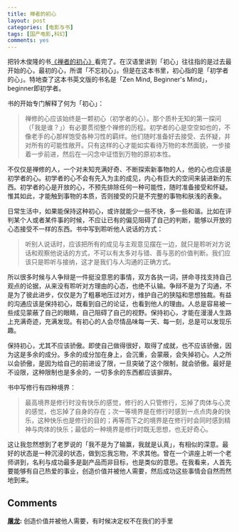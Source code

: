 ```yaml
---
title: 禅者的初心
layout: post
categories: [电影与书]
tags: [国产电影,科幻]
comments: yes
---
```


把铃木俊隆的书[《禅者的初心》](http://book.douban.com/subject/4898627/)看完了。在汉语里讲到「初心」往往指的是过去最开始的心，最初的心，所谓「不忘初心」。但是在这本书里，初心指的是「初学者的心」。特地查了这本书英文版的书名是「Zen Mind, Beginner's Mind」，beginner即初学者。 

书的开始专门解释了何为「初心」： 

> 禅修的心应该始终是一颗初心（初学者的心）。那个质朴无知的第一探问（「我是谁？」）有必要贯彻整个禅修的历程。初学者的心是空空如也的，不像老手的心那样饱受各种习性的羁绊。他们随时准备好去接受、去怀疑，并对所有的可能性敞开。只有这样的心才能如实看待万物的本然面貌，一步接着一步前进，然后在一闪念中证悟到万物的原初本性。

不仅仅是禅修的人，一个对未知充满好奇、不断探索新事物的人，他的心也应该是初学者的心。初学者的心不会有先入为主的成见，内心有巨大的空间来装进新的东西。初学者的心是开放的心，不预先排除任何一种可能性，随时准备接受和怀疑。惟其如此，才能触到事物的本质，否则接受的只是不完整的事物和肤浅的表象。 

日常生活中，如果能保持这种初心，或许就能少一些不快，多一些和谐。比如在评判某个人或者某件事的时候，不应让已有的偏见阻碍了自己的判断，能够以开放的心态接受不一样的东西。书中写到聆听他人说话的方式： 

> 听别人说话时，应该把所有的成见与主观意见摆在一边，就只是聆听对方说话和观察他说话的方式，不可以有太多对与错、善与恶的价值判断。我们应该只是聆听与接纳，这才是我们与人沟通的正确方式。

所以很多时候与人争辩是一件挺没意思的事情，双方各执一词，拼命寻找支持自己观点的论据，从来没有聆听对方理由的心态，也绝不认输。争辩不是为了沟通，不是为了彼此进步，仅仅是为了粗暴地压过对方，维护自己的狭隘和思想独裁。有益的沟通应该是保持初心，既看到自己的论证，也看到他人的理由。人总是容易被一些成见蒙蔽了自己的眼睛，自己阻碍了自己的视野。保持初心，才能在漫漫人生路上充满奇迹，充满发现。有初心的人会尽情品味每一天、每一刻，总是可以发现乐趣。 

保持初心，尤其不应该骄傲。即使自己做得很好，取得了成就，也不应该骄傲，因为这是多余的成分。多余的成分加在身上，会沉重，会蒙蔽，会失掉初心。人之所以会骄傲，是因为给自己的前进设了限，一旦突破了这个限制，就会骄傲。最好是不设限，这种限制也是多余的，一切多余的东西都应该摒弃。 

书中写修行有四种境界： 

> 最高境界是修行时没有快乐的感觉，修行的人只管修行，忘掉了肉体与心灵的感觉，也忘掉了自身的存在；次一等境界是在修行时感到一点点肉身的快乐，这种快乐也是修行的目的；再等而下之的境界是在修行时会同时感到精神与肉体的快乐；最低的一种境界是修行时既无思想，也无好奇心。

这让我忽然想到了老罗说的「我不是为了输赢，我就是认真」，有相似的深意。最好的状态是一种沉浸的状态，做到忘我忘物，不求其他。曾在一个讲座上听一个老师讲到，名利与成功最多是副产品而非目标，也是类似的意思。在我看来，人首先要能够有自己热爱的事业，创造价值并被他人需要，然后成功这些事情会自然而然地到来。

## Comments

**[屠龙](#3775 "2014-06-24 17:34:36"):** 创造价值并被他人需要，有时候决定权不在我们的手里

